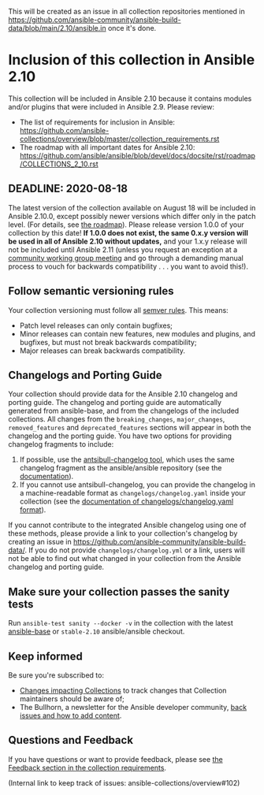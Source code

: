This will be created as an issue in all collection repositories mentioned in https://github.com/ansible-community/ansible-build-data/blob/main/2.10/ansible.in once it's done.


# Inclusion of this collection in Ansible 2.10

This collection will be included in Ansible 2.10 because it contains modules and/or plugins that were included in Ansible 2.9. Please review:

* The list of requirements for inclusion in Ansible: https://github.com/ansible-collections/overview/blob/master/collection_requirements.rst
* The roadmap with all important dates for Ansible 2.10: https://github.com/ansible/ansible/blob/devel/docs/docsite/rst/roadmap/COLLECTIONS_2_10.rst

## DEADLINE: 2020-08-18

The latest version of the collection available on August 18 will be included in Ansible 2.10.0, except possibly newer versions which differ only in the patch level. (For details, see [the roadmap](https://github.com/ansible/ansible/blob/devel/docs/docsite/rst/roadmap/COLLECTIONS_2_10.rst)). Please release version 1.0.0 of your collection by this date! **If 1.0.0 does not exist, the same 0.x.y version will be used in all of Ansible 2.10 without updates,** and your 1.x.y release will not be included until Ansible 2.11 (unless you request an exception at a [community working group meeting](https://github.com/ansible/community/issues/539) and go through a demanding manual process to vouch for backwards compatibility . . . you want to avoid this!).

## Follow semantic versioning rules

Your collection versioning must follow all [semver rules](https://semver.org/). This means:

* Patch level releases can only contain bugfixes;
* Minor releases can contain new features, new modules and plugins, and bugfixes, but must not break backwards compatibility;
* Major releases can break backwards compatibility.

## Changelogs and Porting Guide

Your collection should provide data for the Ansible 2.10 changelog and porting guide. The changelog and porting guide are automatically generated from ansible-base, and from the changelogs of the included collections. All changes from the `breaking_changes`, `major_changes`, `removed_features` and `deprecated_features` sections will appear in both the changelog and the porting guide. You have two options for providing changelog fragments to include:

1. If possible, use the [antsibull-changelog tool](https://github.com/ansible-community/antsibull-changelog/), which uses the same changelog fragment as the ansible/ansible repository (see the [documentation](https://github.com/ansible-community/antsibull-changelog/blob/main/docs/changelogs.rst)).
2. If you cannot use antsibull-changelog, you can provide the changelog in a machine-readable format as `changelogs/changelog.yaml` inside your collection (see the [documentation of changelogs/changelog.yaml format](https://github.com/ansible-community/antsibull-changelog/blob/main/docs/changelog.yaml-format.md)).

If you cannot contribute to the integrated Ansible changelog using one of these methods, please provide a link to your collection's changelog by creating an issue in https://github.com/ansible-community/ansible-build-data/. If you do not provide `changelogs/changelog.yml` or a link, users will not be able to find out what changed in your collection from the Ansible changelog and porting guide.

## Make sure your collection passes the sanity tests

Run `ansible-test sanity --docker -v` in the collection with the latest [ansible-base](https://pypi.org/project/ansible-base/) or `stable-2.10` ansible/ansible checkout.

## Keep informed

Be sure you're subscribed to:

* [Changes impacting Collections](https://github.com/ansible-collections/overview/issues/45) to track changes that Collection maintainers should be aware of;
* The Bullhorn, a newsletter for the Ansible developer community, [back issues and how to add content](https://github.com/ansible/community/issues/546).

## Questions and Feedback

If you have questions or want to provide feedback, please see [the Feedback section in the collection requirements](https://github.com/ansible-collections/overview/blob/master/collection_requirements.rst#feedback).



(Internal link to keep track of issues: ansible-collections/overview#102)
